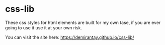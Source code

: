 # css-lib

These css styles for html elements are built for my own tase, if you are
ever going to use it use it at your own risk.

You can visit the site here: https://demirantay.github.io/css-lib/

